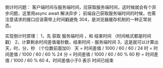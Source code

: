 倒计时问题：
客户端时间与服务端时间，应获取服务端时间，这时候就会有个异步问题，这里用async await 解决异步；
前端自己获取服务端时间的时候，也需注意请求的接口应该需带上时间戳避免 304，是浏览器缓存机制的一种正常状态。


实现倒计时原理：
1，先 获取 服务端时间 ，和 结束时间 （时间格式都是时间戳）
2，计算剩余时间差值毫秒数，结束时间 - 服务端时间 
3，这是就可以计算出 天，时，分，秒 （个位数前面加0）
   天 = 时间差值 / 1000 / 60 / 60 / 24
   时 = 时间差值 / 1000 / 60 / 60 % 24
   分 = 时间差值 / 1000 / 60 / 60 % 60
   秒 = 时间差值 / 1000 / 60 % 60
4，时间差值小于0 表示 时间已结束
